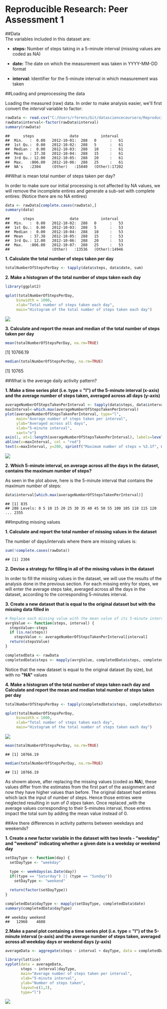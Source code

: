 # Reproducible Research: Peer Assessment 1

##Data  
The variables included in this dataset are:

- **steps:** Number of steps taking in a 5-minute interval (missing values are coded as NA)

- **date:** The date on which the measurement was taken in YYYY-MM-DD format

- **interval:** Identifier for the 5-minute interval in which measurement was taken

##Loading and preprocessing the data

Loading the measured (raw) data. In order to make analysis easier, we'll first convert the *interval* variable to factor:


```r
rawData <- read.csv("C:/Users/rferens/Git/datasciencecoursera/Reproducible.Research/Project.01/Data/activity.csv")
rawData$interval<-factor(rawData$interval)
summary(rawData)
```

```
##      steps                date          interval    
##  Min.   :  0.00   2012-10-01:  288   0      :   61  
##  1st Qu.:  0.00   2012-10-02:  288   5      :   61  
##  Median :  0.00   2012-10-03:  288   10     :   61  
##  Mean   : 37.38   2012-10-04:  288   15     :   61  
##  3rd Qu.: 12.00   2012-10-05:  288   20     :   61  
##  Max.   :806.00   2012-10-06:  288   25     :   61  
##  NA's   :2304     (Other)   :15840   (Other):17202
```

##What is mean total number of steps taken per day?

In order to make sure our initial processing is not affected by NA values, we will remove the incomplete entires and generate a sub-set with complete entires: (Notice there are no NA entires)


```r
data <- rawData[complete.cases(rawData),]
summary(data)
```

```
##      steps                date          interval    
##  Min.   :  0.00   2012-10-02:  288   0      :   53  
##  1st Qu.:  0.00   2012-10-03:  288   5      :   53  
##  Median :  0.00   2012-10-04:  288   10     :   53  
##  Mean   : 37.38   2012-10-05:  288   15     :   53  
##  3rd Qu.: 12.00   2012-10-06:  288   20     :   53  
##  Max.   :806.00   2012-10-07:  288   25     :   53  
##                   (Other)   :13536   (Other):14946
```

**1. Calculate the total number of steps taken per day**


```r
totalNumberOfStepsPerDay <- tapply(data$steps, data$date, sum)
```

**2. Make a histogram of the total number of steps taken each day**


```r
library(ggplot2)

qplot(totalNumberOfStepsPerDay,
     binwidth = 1000,
     xlab="Total number of steps taken each day",
     main="Histogram of the total number of steps taken each day")
```

![](PA1_template_files/figure-html/unnamed-chunk-4-1.png) 

**3. Calculate and report the mean and median of the total number of steps taken per day**


```r
mean(totalNumberOfStepsPerDay, na.rm=TRUE)
```

[1] 10766.19

```r
median(totalNumberOfStepsPerDay, na.rm=TRUE)
```

[1] 10765

##What is the average daily activity pattern?

**1. Make a time series plot (i.e. type = "l") of the 5-minute interval (x-axis) and the average number of steps taken, averaged across all days (y-axis)**


```r
averageNumberOfStepsTakenPerInterval <- tapply(data$steps, data$interval, mean)
maxInterval<-which.max(averageNumberOfStepsTakenPerInterval)
plot(averageNumberOfStepsTakenPerInterval, type="l",
     main="Average number of steps taken per interval",
     ylab="Averaged across all days",
     xlab="5-minute interval",
     xaxt="n")
axis(1, at=1:length(averageNumberOfStepsTakenPerInterval), labels=levels(data$interval), srt=45)
abline(v=maxInterval, col = "red")
text(x=maxInterval, y=200, sprintf("Maximum number of steps = %3.1f", max(averageNumberOfStepsTakenPerInterval)), col = "red")
```

![](PA1_template_files/figure-html/unnamed-chunk-6-1.png) 

**2. Which 5-minute interval, on average across all the days in the dataset, contains the maximum number of steps?**

As seen in the plot above, here is the 5-minute interval that contains the maximum number of steps:


```r
data$interval[which.max(averageNumberOfStepsTakenPerInterval)]
```

```
## [1] 835
## 288 Levels: 0 5 10 15 20 25 30 35 40 45 50 55 100 105 110 115 120 ... 2355
```

##Imputing missing values

**1. Calculate and report the total number of missing values in the dataset**

The number of days/intervals where there are missing values is:

```r
sum(!complete.cases(rawData))
```

```
## [1] 2304
```

**2. Devise a strategy for filling in all of the missing values in the dataset**

In order to fill the missing values in the dataset, we will use the results of the analysis done in the previous section. For each missing entry for stpes, we will enter the average steps take, averaged across all the days in the dataset, according to the corresponding 5-minutes interval.

**3. Create a new dataset that is equal to the original dataset but with the missing data filled in**


```r
# Replace each missing value with the mean value of its 5-minute interval
avrgValue <- function(steps, interval) {
  stepsValue<-steps
  if (is.na(steps)) 
    stepsValue <- averageNumberOfStepsTakenPerInterval[interval]
  return(stepsValue)
}

completedData <- rawData
completedData$steps <- mapply(avrgValue, completedData$steps, completedData$interval)
```

Notice that the new dataset is equal to the original dataset (by size), but with no **"NA"** values

**4. Make a histogram of the total number of steps taken each day and Calculate and report the mean and median total number of steps taken per day**


```r
totalNumberOfStepsPerDay <- tapply(completedData$steps, completedData$date, sum)

qplot(totalNumberOfStepsPerDay,
     binwidth = 1000,
     xlab="Total number of steps taken each day",
     main="Histogram of the total number of steps taken each day")
```

![](PA1_template_files/figure-html/unnamed-chunk-10-1.png) 

```r
mean(totalNumberOfStepsPerDay, na.rm=TRUE)
```

```
## [1] 10766.19
```

```r
median(totalNumberOfStepsPerDay, na.rm=TRUE)
```

```
## [1] 10766.19
```

As showm above, after replacing the missing values (coded as **NA**), these values differ from the estimates from the first part of the assignment and now they have higher values than before. The original dataset had entires which lack the input of number of steps. Hence those entries were neglected resulting in sum of *0 stpes* taken. Once replaced ,with the average values corresponding to their 5-minutes interval, those entires impact the total sum by adding the mean value instead of 0.

##Are there differences in activity patterns between weekdays and weekends?

**1. Create a new factor variable in the dataset with two levels - "weekday" and "weekend" indicating whether a given date is a weekday or weekend day**


```r
setDayType <- function(day) {
  setDayType <- "weekday"
  
  type <- weekdays(as.Date(day))
  if((type == "Saturday") || (type == "Sunday"))
    setDayType <- "weekend"

  return(factor(setDayType))
}

completedData$dayType <- mapply(setDayType, completedData$date)
summary(completedData$dayType)
```

```
## weekday weekend 
##   12960    4608
```

**2.Make a panel plot containing a time series plot (i.e. type = "l") of the 5-minute interval (x-axis) and the average number of steps taken, averaged across all weekday days or weekend days (y-axis)**


```r
averageData <- aggregate(steps ~ interval + dayType, data = completedData, mean)

library(lattice)
xyplot(data = averageData,
       steps ~ interval|dayType,
       main="Average number of steps taken per interval",
       xlab="5-minute interval",
       ylab="Number of steps taken",
       layout=c(1,2),
       type="l")
```

![](PA1_template_files/figure-html/unnamed-chunk-12-1.png) 
